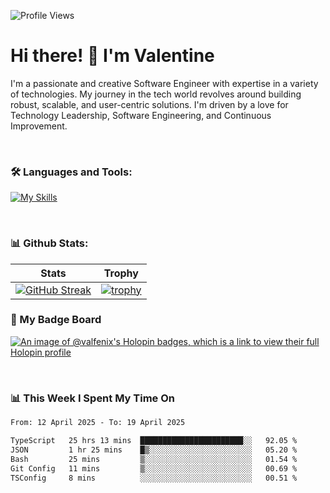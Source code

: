 
    
![Profile Views](https://komarev.com/ghpvc/?username=theodogwutech&color=blue)

# Hi there! 👋 I'm Valentine 
I'm a passionate and creative Software Engineer with expertise in a variety of technologies. My journey in the tech world revolves around building robust, scalable, and user-centric solutions. I'm driven by a love for Technology Leadership, Software Engineering, and Continuous Improvement.

<br />



### 🛠 Languages and Tools:

[![My Skills](https://skillicons.dev/icons?i=nodejs,js,nestjs,nextjs,react,vuejs,nuxtjs,express,tailwind,styledcomponents,materialui,mongodb,sequelize,mysql,postgres,pinia,redux,vite,html,css,pug,aws,prisma,bitbucket,bootstrap,emotion,git,gitlab,go,heroku,jest,netlify,nginx,npm,postman,rabbitmq,redis,supabase,svg,github,ts,ubuntu,vercel,vscode,yarn,powershell&perline=15)](https://skillicons.dev)

<br />

### 📊 Github Stats:

| Stats            | Trophy               |
|-----------------------|-------------------|
| [![GitHub Streak](https://streak-stats.demolab.com?user=theodogwutech&theme=great-gatsby&hide_border=true&border_radius=9.9)](https://git.io/streak-stats) | [![trophy](https://github-profile-trophy.vercel.app/?username=theodogwutech&theme=darkhub&column=7)](https://github.com/ryo-ma/github-profile-trophy) |

### 🥇 My Badge Board
[![An image of @valfenix's Holopin badges, which is a link to view their full Holopin profile](https://holopin.me/valfenix)](https://holopin.io/@valfenix)

<br />

### 📊 This Week I Spent My Time On
<!--START_SECTION:waka-->

```txt
From: 12 April 2025 - To: 19 April 2025

TypeScript   25 hrs 13 mins  ███████████████████████░░   92.05 %
JSON         1 hr 25 mins    █▒░░░░░░░░░░░░░░░░░░░░░░░   05.20 %
Bash         25 mins         ▒░░░░░░░░░░░░░░░░░░░░░░░░   01.54 %
Git Config   11 mins         ▒░░░░░░░░░░░░░░░░░░░░░░░░   00.69 %
TSConfig     8 mins          ░░░░░░░░░░░░░░░░░░░░░░░░░   00.51 %
```

<!--END_SECTION:waka-->




